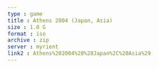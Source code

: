 ```yaml
---
type : game
title : Athens 2004 (Japan, Asia)
size : 1.0 G
format : iso
archive : zip
server : myrient
link2 : Athens%202004%20%28Japan%2C%20Asia%29
---
```

